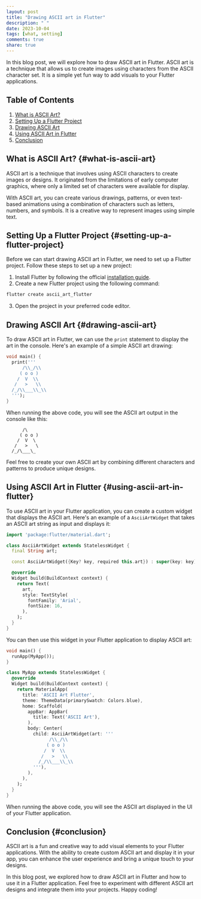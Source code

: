 ```yaml
---
layout: post
title: "Drawing ASCII art in Flutter"
description: " "
date: 2023-10-04
tags: [what, setting]
comments: true
share: true
---
```


In this blog post, we will explore how to draw ASCII art in Flutter. ASCII art is a technique that allows us to create images using characters from the ASCII character set. It is a simple yet fun way to add visuals to your Flutter applications.

## Table of Contents

1. [What is ASCII Art?](#what-is-ascii-art)
2. [Setting Up a Flutter Project](#setting-up-a-flutter-project)
3. [Drawing ASCII Art](#drawing-ascii-art)
4. [Using ASCII Art in Flutter](#using-ascii-art-in-flutter)
5. [Conclusion](#conclusion)

## What is ASCII Art? {#what-is-ascii-art}

ASCII art is a technique that involves using ASCII characters to create images or designs. It originated from the limitations of early computer graphics, where only a limited set of characters were available for display.

With ASCII art, you can create various drawings, patterns, or even text-based animations using a combination of characters such as letters, numbers, and symbols. It is a creative way to represent images using simple text.

## Setting Up a Flutter Project {#setting-up-a-flutter-project}

Before we can start drawing ASCII art in Flutter, we need to set up a Flutter project. Follow these steps to set up a new project:

1. Install Flutter by following the official [installation guide](https://flutter.dev/docs/get-started/install).
2. Create a new Flutter project using the following command:

```dart
flutter create ascii_art_flutter
```

3. Open the project in your preferred code editor.

## Drawing ASCII Art {#drawing-ascii-art}

To draw ASCII art in Flutter, we can use the `print` statement to display the art in the console. Here's an example of a simple ASCII art drawing:

```dart
void main() {
  print('''
      /\\_/\\
     ( o o )
    /  V  \\
   /   >   \\
  /_/\\___\\_\\
  ''');
}
```

When running the above code, you will see the ASCII art output in the console like this:

```
      /\
     ( o o )
    /  V  \
   /   >   \
  /_/\___\_
```

Feel free to create your own ASCII art by combining different characters and patterns to produce unique designs.

## Using ASCII Art in Flutter {#using-ascii-art-in-flutter}

To use ASCII art in your Flutter application, you can create a custom widget that displays the ASCII art. Here's an example of a `AsciiArtWidget` that takes an ASCII art string as input and displays it:

```dart
import 'package:flutter/material.dart';

class AsciiArtWidget extends StatelessWidget {
  final String art;

  const AsciiArtWidget({Key? key, required this.art}) : super(key: key);

  @override
  Widget build(BuildContext context) {
    return Text(
      art,
      style: TextStyle(
        fontFamily: 'Arial',
        fontSize: 16,
      ),
    );
  }
}
```

You can then use this widget in your Flutter application to display ASCII art:

```dart
void main() {
  runApp(MyApp());
}

class MyApp extends StatelessWidget {
  @override
  Widget build(BuildContext context) {
    return MaterialApp(
      title: 'ASCII Art Flutter',
      theme: ThemeData(primarySwatch: Colors.blue),
      home: Scaffold(
        appBar: AppBar(
          title: Text('ASCII Art'),
        ),
        body: Center(
          child: AsciiArtWidget(art: '''
                /\\_/\\
               ( o o )
              /  V  \\
             /   >   \\
            /_/\\___\\_\\
          '''),
        ),
      ),
    );
  }
}
```

When running the above code, you will see the ASCII art displayed in the UI of your Flutter application.

## Conclusion {#conclusion}

ASCII art is a fun and creative way to add visual elements to your Flutter applications. With the ability to create custom ASCII art and display it in your app, you can enhance the user experience and bring a unique touch to your designs.

In this blog post, we explored how to draw ASCII art in Flutter and how to use it in a Flutter application. Feel free to experiment with different ASCII art designs and integrate them into your projects. Happy coding!